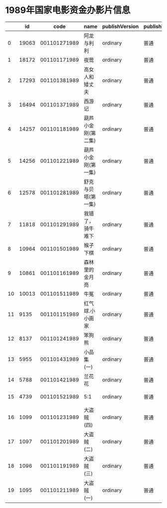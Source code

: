 # 1989年国家电影资金办影片信息


|    | id |  code  |  name  | publishVersion | publishVersionName |   type  |  typeName  |   producerName  |  publisherName  |  publishDate   |
| ---- | ---- | ---- | ---- | ---- | ----| ---- | ---- | ---- | ---- | ---- |
| 0 |  19063 |  001101271989 |  阿龙与利利 |  ordinary |  普通 |  cartoon |  动画片 |  未填写 |  暂空 |  602265600000|
| 1 |  18172 |  001101171989 |  夜莺 |  ordinary |  普通 |  cartoon |  动画片 |  暂空 |  暂空 |  602265600000|
| 2 |  17293 |  001101381989 |  高女人和矮丈夫 |  ordinary |  普通 |  cartoon |  动画片 |  山西电影制片厂（有限公司） |  暂空 |  602265600000|
| 3 |  16494 |  001101371989 |  西游记 |  ordinary |  普通 |  cartoon |  动画片 |  石家庄金恒星文化传播有限公司 |  暂空 |  602265600000|
| 4 |  14257 |  001101181989 |  葫芦小金刚(第二集) |  ordinary |  普通 |  cartoon |  动画片 |  未填写 |  暂空 |  602265600000|
| 5 |  14256 |  001101221989 |  葫芦小金刚(第一集) |  ordinary |  普通 |  cartoon |  动画片 |  中国电影股份有限公司 |  暂空 |  602265600000|
| 6 |  12578 |  001101281989 |  舒克与贝塔(第一集) |  ordinary |  普通 |  cartoon |  动画片 |  暂空 |  暂空 |  602265600000|
| 7 |  11818 |  001101291989 |  我错了，骑牛难下 |  ordinary |  普通 |  cartoon |  动画片 |  未填写 |  暂空 |  602265600000|
| 8 |  10964 |  001101501989 |  猴子下棋 |  ordinary |  普通 |  cartoon |  动画片 |  暂空 |  暂空 |  602265600000|
| 9 |  10861 |  001101161989 |  森林里的金月亮 |  ordinary |  普通 |  cartoon |  动画片 |  暂空 |  暂空 |  602265600000|
| 10 |  10013 |  001101511989 |  牛冤 |  ordinary |  普通 |  cartoon |  动画片 |  未填写 |  暂空 |  602265600000|
| 11 |  9135 |  001101151989 |  红气球.小小画家 |  ordinary |  普通 |  cartoon |  动画片 |  北京数字印象文化传播有限公司 |  暂空 |  602265600000|
| 12 |  8137 |  001101241989 |  笨狗熊 |  ordinary |  普通 |  cartoon |  动画片 |  暂空 |  暂空 |  602265600000|
| 13 |  5955 |  001101431989 |  小品集(一) |  ordinary |  普通 |  cartoon |  动画片 |  暂空 |  暂空 |  602265600000|
| 14 |  5788 |  001101421989 |  兰花花 |  ordinary |  普通 |  cartoon |  动画片 |  北京艺德环球文化艺术有限公司 |  暂空 |  602265600000|
| 15 |  4739 |  001101521989 |  5:1 |  ordinary |  普通 |  cartoon |  动画片 |  天铭嘉业文化传媒投资有限公司 |  暂空 |  602265600000|
| 16 |  1099 |  001101231989 |  大盗贼(四) |  ordinary |  普通 |  cartoon |  动画片 |  河之南（河南）影视文化传媒有限公司 |  暂空 |  602265600000|
| 17 |  1097 |  001101201989 |  大盗贼(二) |  ordinary |  普通 |  cartoon |  动画片 |  德国康斯坦丁影业公司 |  暂空 |  602265600000|
| 18 |  1096 |  001101191989 |  大盗贼(三) |  ordinary |  普通 |  cartoon |  动画片 |  上海金棕榈影视制作有限公司 |  华夏电影发行有限公司 |  602265600000|
| 19 |  1095 |  001101211989 |  大盗贼(一) |  ordinary |  普通 |  cartoon |  动画片 |  未填写 |  暂空 |  602265600000|
